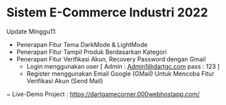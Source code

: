 # Sistem E-Commerce Industri 2022

Update Minggu11:
- Penerapan Fitur Tema DarkMode & LightMode
- Penerapan Fitur Tampil Produk Berdasarkan Kategori
- Penerapan Fitur Verifikasi Akun, Recovery Password dengan Gmail
  - Login menggunakan user [ Admin : Admin1@dartgc.com pass : 123 ]
  - Register menggunakan Email Google (GMail) Untuk Mencoba Fitur Verifikasi Akun (Send Mail)

~ Live-Demo Project : https://dartgamecorner.000webhostapp.com/
